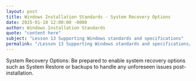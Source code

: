 ```yaml
---
layout: post
title: Windows Installation Standards - System Recovery Options
date: 2025-01-10 12:00:00 -0000
author: Windows Installation Standards
quote: "content here"
subject: "Lesson 13 Supporting Windows standards and specifications"
permalink: "/Lesson 13 Supporting Windows standards and specifications/Windows Installation Standards/Windows Installation Standards - System Recovery Options"
---
```


System Recovery Options: Be prepared to enable system recovery options such as System Restore or backups to handle any unforeseen issues post-installation.
